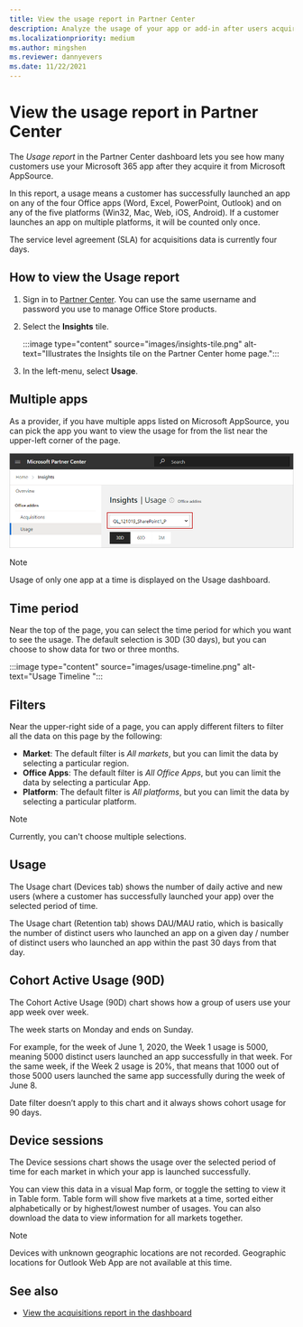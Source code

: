 ```yaml
---
title: View the usage report in Partner Center
description: Analyze the usage of your app or add-in after users acquire it from Microsoft AppSource.
ms.localizationpriority: medium
ms.author: mingshen
ms.reviewer: dannyevers
ms.date: 11/22/2021
---
```


# View the usage report in Partner Center

The _Usage report_ in the Partner Center dashboard lets you see how many customers use your Microsoft 365 app after they acquire it from Microsoft AppSource.

In this report, a usage means a customer has successfully launched an app on any of the four Office apps (Word, Excel, PowerPoint, Outlook) and on any of the five platforms (Win32, Mac, Web, iOS, Android). If a customer launches an app on multiple platforms, it will be counted only once.

The service level agreement (SLA) for acquisitions data is currently four days.

## How to view the Usage report

1. Sign in to [Partner Center](https://partner.microsoft.com/dashboard/home). You can use the same username and password you use to manage Office Store products.

1. Select the **Insights** tile.

    :::image type="content" source="images/insights-tile.png" alt-text="Illustrates the Insights tile on the Partner Center home page.":::

1. In the left-menu, select **Usage**.

## Multiple apps

As a provider, if you have multiple apps listed on Microsoft AppSource, you can pick the app you want to view the usage for from the list near the upper-left corner of the page.

[ ![Screenshot of the Usage dashboard showing the multiple apps list.](images/view-usage-report/multiple-apps.png) ](images/view-usage-report/multiple-apps.png#lightbox)

> [!NOTE]
> Usage of only one app at a time is displayed on the Usage dashboard.

## Time period

Near the top of the page, you can select the time period for which you want to see the usage. The default selection is 30D (30 days), but you can choose to show data for two or three months.

:::image type="content" source="images/usage-timeline.png" alt-text="Usage Timeline ":::

## Filters

Near the upper-right side of a page, you can apply different filters to filter all the data on this page by the following: 

- **Market**: The default filter is _All markets_, but you can limit the data by selecting a particular region.
- **Office Apps**: The default filter is _All Office Apps_, but you can limit the data by selecting a particular App.
- **Platform**: The default filter is _All platforms_, but you can limit the data by selecting a particular platform.

> [!Note]
> Currently, you can't choose multiple selections.

## Usage

The Usage chart (Devices tab) shows the number of daily active and new users (where a customer has successfully launched your app) over the selected period of time.

The Usage chart (Retention tab) shows DAU/MAU ratio, which is basically the number of distinct users who launched an app on a given day / number of distinct users who launched an app within the past 30 days from that day.

## Cohort Active Usage (90D)

The Cohort Active Usage (90D) chart shows how a group of users use your app week over week. 

The week starts on Monday and ends on Sunday. 

For example, for the week of June 1, 2020, the Week 1 usage is 5000, meaning 5000 distinct users launched an app successfully in that week. For the same week, if the Week 2 usage is 20%, that means that 1000 out of those 5000 users launched the same app successfully during the week of June 8.

Date filter doesn’t apply to this chart and it always shows cohort usage for 90 days. 

## Device sessions

The Device sessions chart shows the usage over the selected period of time for each market in which your app is launched successfully.

You can view this data in a visual Map form, or toggle the setting to view it in Table form. Table form will show five markets at a time, sorted either alphabetically or by highest/lowest number of usages. You can also download the data to view information for all markets together.

> [!NOTE]
> Devices with unknown geographic locations are not recorded. Geographic locations for Outlook Web App are not available at this time.

## See also

- [View the acquisitions report in the dashboard](view-acquisitions-report.md#acquisitions-chart)
